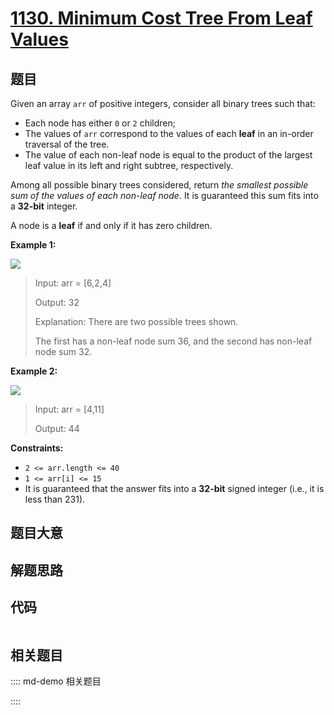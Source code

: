 # [1130. Minimum Cost Tree From Leaf Values](https://leetcode.com/problems/minimum-cost-tree-from-leaf-values)

## 题目

Given an array `arr` of positive integers, consider all binary trees such
that:

  * Each node has either `0` or `2` children;
  * The values of `arr` correspond to the values of each **leaf** in an in-order traversal of the tree.
  * The value of each non-leaf node is equal to the product of the largest leaf value in its left and right subtree, respectively.

Among all possible binary trees considered, return _the smallest possible sum
of the values of each non-leaf node_. It is guaranteed this sum fits into a
**32-bit** integer.

A node is a **leaf** if and only if it has zero children.



**Example 1:**

![](https://assets.leetcode.com/uploads/2021/08/10/tree1.jpg)

> Input: arr = [6,2,4]
> 
> Output: 32
> 
> Explanation: There are two possible trees shown.
> 
> The first has a non-leaf node sum 36, and the second has non-leaf node sum 32.

**Example 2:**

![](https://assets.leetcode.com/uploads/2021/08/10/tree2.jpg)

> Input: arr = [4,11]
> 
> Output: 44

**Constraints:**

  * `2 <= arr.length <= 40`
  * `1 <= arr[i] <= 15`
  * It is guaranteed that the answer fits into a **32-bit** signed integer (i.e., it is less than 231).


## 题目大意

## 解题思路

## 代码

```javascript

```

## 相关题目

:::: md-demo 相关题目

::::
